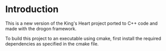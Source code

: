 # Introduction
This is a new version of the King's Heart project ported to C++ code and made with the drogon framework.

To build this project to an executable using cmake, first install the required dependencies as specified in the cmake file.